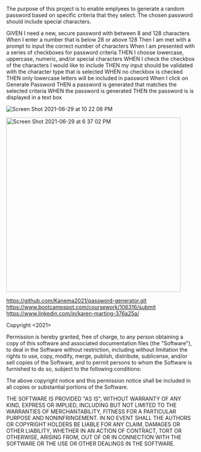 

The purpose of this project is to enable emplyees to generate a random password based on specific criteria that they select. The chosen password should include special characters. 


GIVEN I need a new, secure password with between 8 and 128 characters
When I enter a number that is below 28 or above 128 
Then I am met with a prompt to input the correct number of characters
When I am presented with a series of checkboxes for password criteria
THEN I choose lowercase, uppercase, numeric, and/or special characters
WHEN I check the checkbox of the characters I would like to include
THEN my input should be validated with the character type that is selected 
WHEN no checkbox is checked 
THEN only lowercase letters will be included in password
When I click on Generate Password
THEN a password is generated that matches the selected criteria
WHEN the password is generated
THEN the password is is displayed in a text box

![Screen Shot 2021-06-29 at 10 22 06 PM](https://user-images.githubusercontent.com/82725636/123906852-c52ed780-d929-11eb-8266-97d610ea6336.png)


<img width="463" alt="Screen Shot 2021-06-29 at 6 37 02 PM" src="https://user-images.githubusercontent.com/82725636/123905358-0bcf0280-d927-11eb-8c68-fc4cebcffd6a.png">



https://github.com/Kanema2021/password-generator.git
https://www.bootcampspot.com/coursework/106316/submit
https://www.linkedin.com/in/karen-marting-376a25a/

Copyright <2021> <kanema2021>

Permission is hereby granted, free of charge, to any person obtaining a copy of this software and associated documentation files (the "Software"), to deal in the Software without restriction, including without limitation the rights to use, copy, modify, merge, publish, distribute, sublicense, and/or sell copies of the Software, and to permit persons to whom the Software is furnished to do so, subject to the following conditions:

The above copyright notice and this permission notice shall be included in all copies or substantial portions of the Software.

THE SOFTWARE IS PROVIDED "AS IS", WITHOUT WARRANTY OF ANY KIND, EXPRESS OR IMPLIED, INCLUDING BUT NOT LIMITED TO THE WARRANTIES OF MERCHANTABILITY, FITNESS FOR A PARTICULAR PURPOSE AND NONINFRINGEMENT. IN NO EVENT SHALL THE AUTHORS OR COPYRIGHT HOLDERS BE LIABLE FOR ANY CLAIM, DAMAGES OR OTHER LIABILITY, WHETHER IN AN ACTION OF CONTRACT, TORT OR OTHERWISE, ARISING FROM, OUT OF OR IN CONNECTION WITH THE SOFTWARE OR THE USE OR OTHER DEALINGS IN THE SOFTWARE.

  



```

